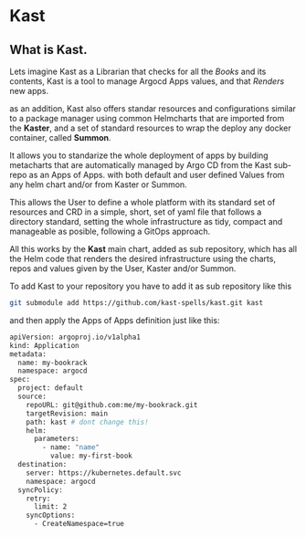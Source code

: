 # Kast

## What is Kast.

Lets imagine Kast as a Librarian that checks for all the *Books* and its contents, Kast is a tool to manage Argocd Apps values, and that *Renders* new apps.

as an addition, Kast also offers standar resources and configurations similar to a package manager using common Helmcharts that are imported from the **Kaster**, and a set of standard resources to wrap the deploy any docker container, called **Summon**.

It allows you to standarize the whole deployment of apps by building metacharts that are automatically managed by Argo CD from the Kast sub-repo as an Apps of Apps. with both default and user defined Values from any helm chart and/or from Kaster or Summon.

This allows the User to define a whole platform with its standard set of resources and CRD in a simple, short, set of yaml file that follows a directory standard, setting the whole infrastructure as tidy, compact and manageable as posible, following a GitOps approach. 

All this works by the **Kast** main chart, added as sub repository, which has all the Helm code that renders the desired infrastructure using the charts, repos and values given by the User, Kaster and/or Summon.

To add Kast to your repository you have to add it as sub repository like this

```bash
git submodule add https://github.com/kast-spells/kast.git kast
```

and then apply the Apps of Apps definition just like this:

```bash
apiVersion: argoproj.io/v1alpha1
kind: Application
metadata:
  name: my-bookrack
  namespace: argocd
spec:
  project: default
  source:
    repoURL: git@github.com:me/my-bookrack.git
    targetRevision: main
    path: kast # dont change this!
    helm:
      parameters:
        - name: "name"
          value: my-first-book
  destination:
    server: https://kubernetes.default.svc
    namespace: argocd
  syncPolicy:
    retry:
      limit: 2
    syncOptions:
      - CreateNamespace=true
```
